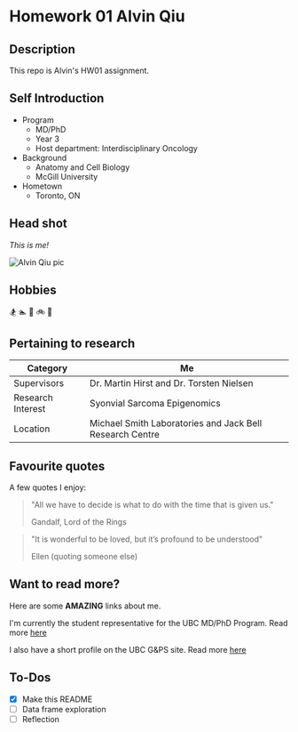 # Homework 01 Alvin Qiu

## Description

This repo is Alvin's HW01 assignment.

## Self Introduction

* Program
  + MD/PhD
  + Year 3
  + Host department: Interdisciplinary Oncology
* Background
  + Anatomy and Cell Biology
  + McGill University
* Hometown
  + Toronto, ON

## Head shot

*This is me!*

![Alvin Qiu pic](https://www.grad.ubc.ca/sites/default/files/students/alvin-qiu-1-small.jpg)

## Hobbies

:snowboarder:
:swimmer:
:running:
:bike:
:musical_keyboard:

## Pertaining to research

|    **Category**    | **Me** |
|----------------|------------|
| Supervisors | Dr. Martin Hirst and Dr. Torsten Nielsen |
| Research Interest     | Syonvial Sarcoma Epigenomics |
| Location | Michael Smith Laboratories and Jack Bell Research Centre |

## Favourite quotes

A few quotes I enjoy:

> "All we have to decide is what to do with the time that is given us."
>
> Gandalf, Lord of the Rings

> "It is wonderful to be loved, but it’s profound to be understood"
>
> Ellen (quoting someone else)

## Want to read more?

Here are some **AMAZING** links about me.

I'm currently the student representative for the UBC MD/PhD Program. Read more [here](https://mdprogram.med.ubc.ca/mdphd/students/)

I also have a short profile on the UBC G&PS site. Read more [here](https://www.grad.ubc.ca/campus-community/meet-our-students/qiu-alvin)

## To-Dos

- [x] Make this README
- [ ] Data frame exploration
- [ ] Reflection
